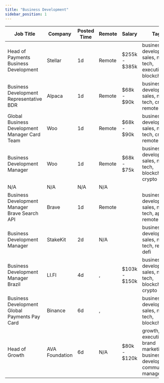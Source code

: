 ```yaml
---
title: "Business Development"
sidebar_position: 1
---
```


| Job Title | Company | Posted Time | Remote | Salary | Tags | Apply Link |
|-----------|---------|-------------|--------|--------|------|------------|
| Head of Payments Business Development | Stellar | 1d | Remote | $255k - $385k | business development, sales, non tech, executive, blockchain | [Apply](https://web3.career/head-of-payments-business-development-stellar/97571) |
| Business Development Representative BDR | Alpaca | 1d | Remote | $68k - $90k | business development, sales, non tech, crypto, remote | [Apply](https://web3.career/business-development-representative-bdr-alpaca/102460) |
| Global Business Development Manager Card Team | Woo | 1d | Remote | $68k - $90k | business development, sales, non tech, crypto, remote | [Apply](https://web3.career/global-business-development-manager-card-team-woo/95645) |
| Business Development Manager | Woo | 1d | Remote | $68k - $75k | business development, sales, non tech, blockchain, crypto | [Apply](https://web3.career/business-development-manager-woo/95644) |
| N/A | N/A | N/A | N/A |  |  | [Apply](https://web3.career/metana) |
| Business Development Manager Brave Search API | Brave | 1d | Remote |  | business development, sales, non tech, api, remote | [Apply](https://web3.career/business-development-manager-brave-search-api-brave/102795) |
| Business Development Manager | StakeKit | 2d | N/A |  | business development, sales, non tech, remote, defi | [Apply](https://web3.career/business-development-manager-stakekit/102686) |
| Business Development Manager Brazil | LI.FI | 4d | , | $103k - $150k | business development, sales, non tech, blockchain, crypto | [Apply](https://web3.career/business-development-manager-brazil-li-fi/102602) |
| Business Development Global Payments Pay Card | Binance | 6d | , |  | business development, sales, non tech, blockchain | [Apply](https://web3.career/business-development-global-payments-pay-card-binance/102541) |
| Head of Growth | AVA Foundation | 6d | N/A | $80k - $120k | growth, executive, brand marketing, business development, community manager | [Apply](https://web3.career/head-of-growth-ava-foundation/102519) |

